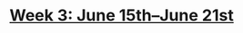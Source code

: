 # [Week 3: June 15th–June 21st](https://leetcode.com/explore/featured/card/june-leetcoding-challenge/541/week-3-june-15th-june-21st/)

##
